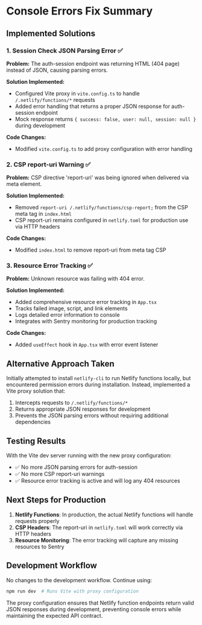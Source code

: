 # Console Errors Fix Summary

## Implemented Solutions

### 1. Session Check JSON Parsing Error ✅

**Problem:** The auth-session endpoint was returning HTML (404 page) instead of JSON, causing parsing errors.

**Solution Implemented:** 
- Configured Vite proxy in `vite.config.ts` to handle `/.netlify/functions/*` requests
- Added error handling that returns a proper JSON response for auth-session endpoint
- Mock response returns `{ success: false, user: null, session: null }` during development

**Code Changes:**
- Modified `vite.config.ts` to add proxy configuration with error handling

### 2. CSP report-uri Warning ✅

**Problem:** CSP directive 'report-uri' was being ignored when delivered via meta element.

**Solution Implemented:**
- Removed `report-uri /.netlify/functions/csp-report;` from the CSP meta tag in `index.html`
- CSP report-uri remains configured in `netlify.toml` for production use via HTTP headers

**Code Changes:**
- Modified `index.html` to remove report-uri from meta tag CSP

### 3. Resource Error Tracking ✅

**Problem:** Unknown resource was failing with 404 error.

**Solution Implemented:**
- Added comprehensive resource error tracking in `App.tsx`
- Tracks failed image, script, and link elements
- Logs detailed error information to console
- Integrates with Sentry monitoring for production tracking

**Code Changes:**
- Added `useEffect` hook in `App.tsx` with error event listener

## Alternative Approach Taken

Initially attempted to install `netlify-cli` to run Netlify functions locally, but encountered permission errors during installation. Instead, implemented a Vite proxy solution that:

1. Intercepts requests to `/.netlify/functions/*`
2. Returns appropriate JSON responses for development
3. Prevents the JSON parsing errors without requiring additional dependencies

## Testing Results

With the Vite dev server running with the new proxy configuration:
- ✅ No more JSON parsing errors for auth-session
- ✅ No more CSP report-uri warnings
- ✅ Resource error tracking is active and will log any 404 resources

## Next Steps for Production

1. **Netlify Functions**: In production, the actual Netlify functions will handle requests properly
2. **CSP Headers**: The report-uri in `netlify.toml` will work correctly via HTTP headers
3. **Resource Monitoring**: The error tracking will capture any missing resources to Sentry

## Development Workflow

No changes to the development workflow. Continue using:
```bash
npm run dev  # Runs Vite with proxy configuration
```

The proxy configuration ensures that Netlify function endpoints return valid JSON responses during development, preventing console errors while maintaining the expected API contract.